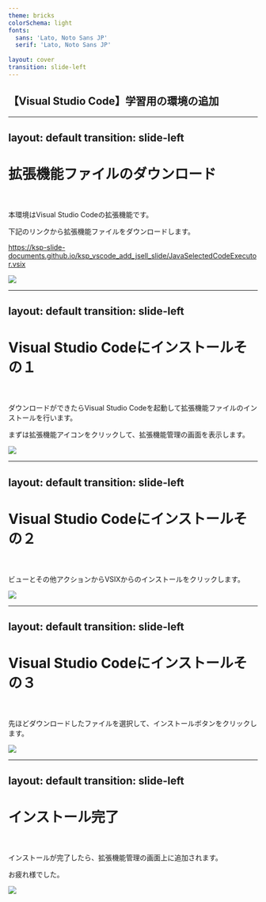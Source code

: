 ```yaml
---
theme: bricks
colorSchema: light
fonts:
  sans: 'Lato, Noto Sans JP'
  serif: 'Lato, Noto Sans JP'
  
layout: cover
transition: slide-left
---
```


## 【Visual Studio Code】学習用の環境の追加

---
layout: default
transition: slide-left
---

# 拡張機能ファイルのダウンロード

　

本環境はVisual Studio Codeの拡張機能です。

下記のリンクから拡張機能ファイルをダウンロードします。

https://ksp-slide-documents.github.io/ksp_vscode_add_jsell_slide/JavaSelectedCodeExecutor.vsix

<img class="h-70" src="/Vscode-Download.png">

---
layout: default
transition: slide-left
---

# Visual Studio Codeにインストールその１

　

ダウンロードができたらVisual Studio Codeを起動して拡張機能ファイルのインストールを行います。

まずは拡張機能アイコンをクリックして、拡張機能管理の画面を表示します。

<img class="h-70" src="/Vscode-OpenExtensionsWindow.png">

---
layout: default
transition: slide-left
---

# Visual Studio Codeにインストールその２

　

ビューとその他アクションからVSIXからのインストールをクリックします。

<img class="h-70" src="/Vscode-OpenInstallMenu.png">

---
layout: default
transition: slide-left
---

# Visual Studio Codeにインストールその３

　

先ほどダウンロードしたファイルを選択して、インストールボタンをクリックします。

<img class="h-70" src="/Vscode-InstallVSIX.png">

---
layout: default
transition: slide-left
---

# インストール完了

　

インストールが完了したら、拡張機能管理の画面上に追加されます。

お疲れ様でした。

<img class="h-70" src="/Vscode-Complete.png">

